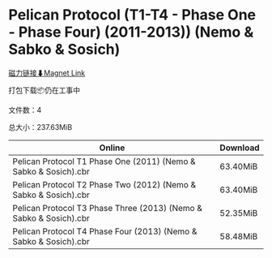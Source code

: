 # Pelican Protocol (T1-T4 - Phase One - Phase Four) (2011-2013)) (Nemo & Sabko & Sosich)

[磁力链接⬇Magnet Link](magnet:?xt=urn:btih:237806fee0d2178e21f61233a66a3fdff63ef8bc&dn=Pelican%20Protocol%20%28T1-T4%20-%20Phase%20One%20-%20Phase%20Four%29%20%282011-2013%29%29%20%28Nemo%20%26%20Sabko%20%26%20Sosich%29)

打包下载📦仍在工事中

文件数：4

总大小：237.63MiB

Online | Download
--- | ---
Pelican Protocol T1 Phase One (2011) (Nemo & Sabko & Sosich).cbr | 63.40MiB
Pelican Protocol T2 Phase Two (2012) (Nemo & Sabko & Sosich).cbr | 63.40MiB
Pelican Protocol T3 Phase Three (2013) (Nemo & Sabko & Sosich).cbr | 52.35MiB
Pelican Protocol T4 Phase Four (2013) (Nemo & Sabko & Sosich).cbr | 58.48MiB